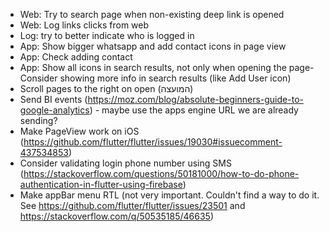 - Web: Try to search page when non-existing deep link is opened
- Web: Log links clicks from web
- Log: try to better indicate who is logged in
- App: Show bigger whatsapp and add contact icons in page view
- App: Check adding contact
- App: Show all icons in search results, not only when opening the page- Consider showing more info
  in search results (like Add User icon)
- Scroll pages to the right on open (המועצה)
- Send BI events (https://moz.com/blog/absolute-beginners-guide-to-google-analytics) - maybe use the
  apps engine URL we are already sending?
- Make PageView work on iOS (https://github.com/flutter/flutter/issues/19030#issuecomment-437534853)
- Consider validating login phone number using
  SMS (https://stackoverflow.com/questions/50181000/how-to-do-phone-authentication-in-flutter-using-firebase)
- Make appBar menu RTL (not very important. Couldn't find a way to do it.
  See https://github.com/flutter/flutter/issues/23501
  and https://stackoverflow.com/q/50535185/46635)
